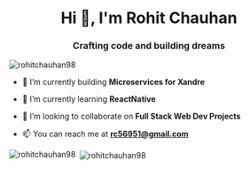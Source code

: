 <h1 align="center">Hi 👋, I'm Rohit Chauhan</h1>
<h3 align="center">Crafting code and building dreams</h3>

<p align="left"> <img src="https://komarev.com/ghpvc/?username=rohitchauhan98&label=Profile%20views&color=0e75b6&style=flat" alt="rohitchauhan98" /> </p>

- 🔭 I’m currently building **Microservices for Xandre**

- 🌱 I’m currently learning **ReactNative**

- 👯 I’m looking to collaborate on **Full Stack Web Dev Projects**

- 📫 You can reach me at **rc56951@gmail.com**



<p><img align="left" src="https://github-readme-stats.vercel.app/api/top-langs?username=rohitchauhan98&show_icons=true&locale=en&layout=compact" alt="rohitchauhan98" /></p>

<p>&nbsp;<img align="center" src="https://github-readme-stats.vercel.app/api?username=rohitchauhan98&show_icons=true&locale=en" alt="rohitchauhan98" /></p>


